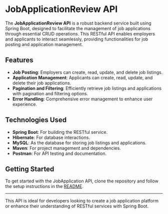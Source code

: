 # JobApplicationReview API

The **JobApplicationReview API** is a robust backend service built using Spring Boot, designed to facilitate the management of job applications through essential CRUD operations. This RESTful API enables employers and applicants to interact seamlessly, providing functionalities for job posting and application management.

## Features

- **Job Posting**: Employers can create, read, update, and delete job listings.
- **Application Management**: Applicants can create, read, update, and delete their job applications.
- **Pagination and Filtering**: Efficiently retrieve job listings and applications with pagination and filtering options.
- **Error Handling**: Comprehensive error management to enhance user experience.

## Technologies Used

- **Spring Boot**: For building the RESTful service.
- **Hibernate**: For database interactions.
- **MySQL**: As the database for storing job listings and applications.
- **Maven**: For project management and dependencies.
- **Postman**: For API testing and documentation.

## Getting Started

To get started with the JobApplication API, clone the repository and follow the setup instructions in the [README](./README.md).

---

This API is ideal for developers looking to create a job application platform or enhance their understanding of RESTful services with Spring Boot.
